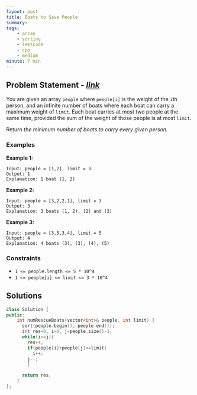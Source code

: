 ```yaml
---
layout: post
title: Boats to Save People
summary:
tags:
    - array
    - sorting
    - leetcode
    - cpp
    - medium
minute: 7 min
---
```


## Problem Statement - [*link*](https://leetcode.com/problems/boats-to-save-people)  

You are given an array `people` where `people[i]` is the weight of the `i`th person, and an infinite number of boats where each boat can carry a maximum weight of `limit`. Each boat carries at most two people at the same time, provided the sum of the weight of those people is at most `limit`.

Return *the minimum number of boats to carry every given person.*


### Examples

**Example 1:**   
```
Input: people = [1,2], limit = 3
Output: 1
Explanation: 1 boat (1, 2)
```

**Example 2:**   
```
Input: people = [3,2,2,1], limit = 3
Output: 3
Explanation: 3 boats (1, 2), (2) and (3)
```

**Example 3:**   
```
Input: people = [3,5,3,4], limit = 5
Output: 4
Explanation: 4 boats (3), (3), (4), (5)

```

### Constraints

+ `1 <= people.length <= 5 * 10^4`
+ `1 <= people[i] <= limit <= 3 * 10^4`

## Solutions

```cpp
class Solution {
public:
    int numRescueBoats(vector<int>& people, int limit) {
      sort(people.begin(), people.end());
      int res=0, i=0, j=people.size()-1;
      while(i<=j){
        res++;
        if(people[i]+people[j]<=limit)
          i++;
        j--;
        }
      
      return res;
    }
};
```

